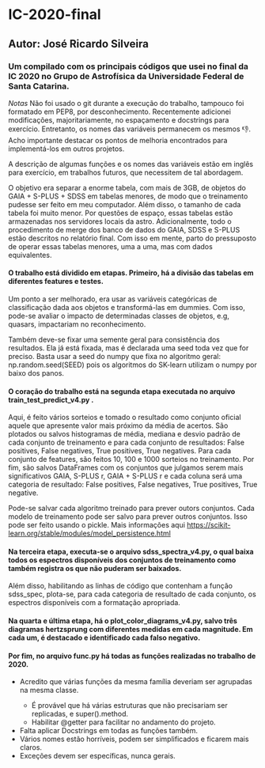 # IC-2020-final

## Autor: José Ricardo Silveira

### Um compilado com os principais códigos que usei no final da IC 2020 no Grupo de Astrofísica da Universidade Federal de Santa Catarina.

*Notas* Não foi usado o git durante a execução do trabalho, tampouco foi formatado em PEP8, por desconhecimento. Recentemente adicionei modificações, majoritariamente, no espaçamento e docstrings para exercício. Entretanto, os nomes das variáveis permanecem os mesmos 👎.
 Acho importante destacar os pontos de melhoria encontrados para implementá-los em outros projetos.
 
A descrição de algumas funções e os nomes das variáveis estão em inglês para exercício, em trabalhos futuros, que necessitem de tal abordagem.

O objetivo era separar a enorme tabela, com mais de 3GB, de objetos do GAIA + S-PLUS + SDSS em tabelas menores, de modo que o treinamento pudesse ser feito em meu computador. Além disso, o tamanho de cada tabela foi muito menor. Por questões de espaço, essas tabelas estão armazenadas nos servidores locais da astro. Adicionalmente, todo o procedimento de merge dos banco de dados do GAIA, SDSS e S-PLUS estão descritos no relatório final. Com isso em mente, parto do pressuposto de operar essas tabelas menores, uma a uma, mas com dados equivalentes.

#### O trabalho está dividido em etapas. Primeiro, há a divisão das tabelas em diferentes features e testes.
  
  Um ponto a ser melhorado, era usar as variáveis categóricas de classificação dada aos objetos e transformá-las em dummies. Com isso, pode-se avaliar o impacto de determinadas classes de objetos, e.g, quasars, impactariam no reconhecimento.
  
  Também deve-se fixar uma semente geral para consistência dos resultados. Ela já está fixada, mas é declarada uma seed toda vez que for preciso. Basta usar a seed do numpy que fixa no algoritmo geral: np.random.seed(SEED) pois os algoritmos do SK-learn utilizam o numpy por baixo dos panos.

#### O coração do trabalho está na segunda etapa executada no arquivo train_test_predict_v4.py .

Aqui, é feito vários sorteios e tomado o resultado como conjunto oficial aquele que apresente valor mais próximo da média de acertos. São plotados ou salvos histogramas de média, mediana e desvio padrão de cada conjunto de treinamento e para cada conjunto de resultados: False positives, False negatives, True positives, True negatives. Para cada conjunto de features, são feitos 10, 100 e 1000 sorteios no treinamento. Por fim, são salvos DataFrames com os conjuntos que julgamos serem mais significativos GAIA, S-PLUS r, GAIA + S-PLUS r e cada coluna será uma categoria de resultado: False positives, False negatives, True positives, True negative.
  
  Pode-se salvar cada algoritmo treinado para prever outors conjuntos. Cada modelo de treinamento pode ser salvo para prever outros conjuntos. Isso pode ser feito usando o pickle. Mais informações aqui https://scikit-learn.org/stable/modules/model_persistence.html
  
#### Na terceira etapa, executa-se o arquivo sdss_spectra_v4.py, o qual baixa todos os espectros disponíveis dos conjuntos de treinamento como também registra os que não puderam ser baixados.

Além disso, habilitando as linhas de código que contenham a função sdss_spec, plota-se, para cada categoria de resultado de cada conjunto, os espectros disponíveis com a formatação apropriada. 

#### Na quarta e última etapa, há o plot_color_diagrams_v4.py, salvo três diagramas hertzsprung com diferentes medidas em cada magnitude. Em cada um, é destacado e identificado cada falso negativo.

#### Por fim, no arquivo func.py há todas as funções realizadas no trabalho de 2020.
<ul>
 <li>Acredito que várias funções da mesma família deveriam ser agrupadas na mesma classe.</li>
 <ul>
  <li>É provável que há várias estruturas que não precisariam ser replicadas, e super().method.</li>

 <li>Habilitar @getter para facilitar no andamento do projeto.</li>
 </ul>
  
  <li>Falta aplicar Docstrings em todas as funções também.</li>
  
  <li>Vários nomes estão horríveis, podem ser simplificados e ficarem mais claros.</li>
  
  <li>Exceções devem ser específicas, nunca gerais.</li>
  
